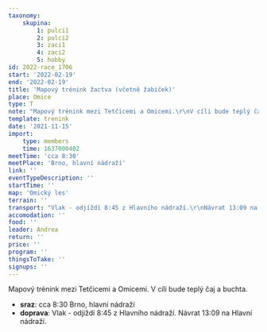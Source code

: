 ```yaml
---
taxonomy:
    skupina:
        1: pulci1
        2: pulci2
        3: zaci1
        4: zaci2
        5: hobby
id: 2022-race_1706
start: '2022-02-19'
end: '2022-02-19'
title: 'Mapový trénink žactva (včetně žabiček)'
place: Omice
type: T
note: "Mapový trénink mezi Tetčicemi a Omicemi.\r\nV cíli bude teplý čaj a buchta."
template: trenink
date: '2021-11-15'
import:
    type: members
    time: 1637000402
meetTime: 'cca 8:30'
meetPlace: 'Brno, hlavní nádraží'
link: ''
eventTypeDescription: ''
startTime: ''
map: 'Omický les'
terrain: ''
transport: "Vlak - odjíždí 8:45 z Hlavního nádraží.\r\nNávrat 13:09 na Hlavní nádraží."
accomodation: ''
food: ''
leader: Andrea
return: ''
price: ''
program: ''
thingsToTake: ''
signups: ''
---
```


Mapový trénink mezi Tetčicemi a Omicemi.
V cíli bude teplý čaj a buchta.
* **sraz**: cca 8:30 Brno, hlavní nádraží
* **doprava**: Vlak - odjíždí 8:45 z Hlavního nádraží.
Návrat 13:09 na Hlavní nádraží.
